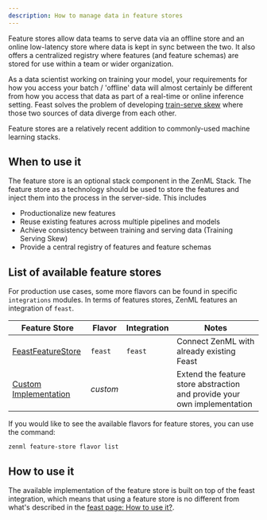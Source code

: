 ```yaml
---
description: How to manage data in feature stores
---
```


Feature stores allow data teams to serve data via an offline store and an online
low-latency store where data is kept in sync between the two. It also offers a 
centralized registry where features (and feature schemas) are stored for use
within a team or wider organization.

As a data scientist working on training your model, your requirements for how
you access your batch / 'offline' data will almost certainly be different from 
how you access that data as part of a real-time or online inference setting.
Feast solves the problem of developing [train-serve skew](https://ploomber.io/blog/train-serve-skew/)
where those two sources of data diverge from each other.

Feature stores are a relatively recent addition to commonly-used machine
learning stacks. 

## When to use it

The feature store is an optional stack component in the ZenML Stack. The 
feature store as a technology should be used to store the features and inject 
them into the process in the server-side. This includes 

* Productionalize new features
* Reuse existing features across multiple pipelines and models
* Achieve consistency between training and serving data (Training Serving Skew)
* Provide a central registry of features and feature schemas

## List of available feature stores

For production use cases, some more flavors can be found in specific 
`integrations` modules. In terms of features stores, ZenML features an 
integration of `feast`.

| Feature Store                        | Flavor   | Integration   | Notes                                                                    |
|--------------------------------------|----------|---------------|--------------------------------------------------------------------------|
| [FeastFeatureStore](feast.md)      | `feast`  | `feast`       | Connect ZenML with already existing Feast                                |
| [Custom Implementation](custom.md) | _custom_ |               | Extend the feature store abstraction and provide your own implementation |

If you would like to see the available flavors for feature stores, you can 
use the command:

```shell
zenml feature-store flavor list
```

## How to use it

The available implementation of the feature store is built on top of the feast 
integration, which means that using a feature store is no different from what's 
described in the [feast page: How to use it?](feast.md#how-do-you-use-it).
